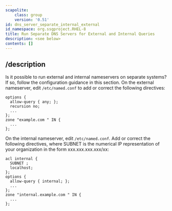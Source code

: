 ```yaml
---
scapolite:
    class: group
    version: '0.51'
id: dns_server_separate_internal_external
id_namespace: org.ssgproject.RHEL-8
title: Run Separate DNS Servers for External and Internal Queries
description: <see below>
contents: []
---
```



## /description

Is
it possible to run external and internal nameservers on separate
systems? If so, follow the configuration guidance in this section. On
the external nameserver, edit `/etc/named.conf` to add or correct the
following directives:

``` 
options {
  allow-query { any; };
  recursion no;
  ...
};
zone "example.com " IN {
  ...
};
```

On the internal nameserver, edit `/etc/named.conf`. Add or correct the
following directives, where SUBNET is the numerical IP representation of
your organization in the form xxx.xxx.xxx.xxx/xx:

``` 
acl internal {
  SUBNET ;
  localhost;
};
options {
  allow-query { internal; };
  ...
};
zone "internal.example.com " IN {
  ...
};
```
